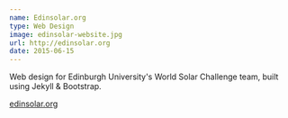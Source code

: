 ```yaml
---
name: Edinsolar.org
type: Web Design
image: edinsolar-website.jpg
url: http://edinsolar.org
date: 2015-06-15
---
```


Web design for Edinburgh University's World Solar Challenge team, built using
Jekyll & Bootstrap.

[edinsolar.org](http://edinsolar.org)

